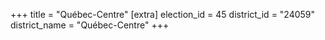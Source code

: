 +++
title = "Québec-Centre"
[extra]
election_id = 45
district_id = "24059"
district_name = "Québec-Centre"
+++
